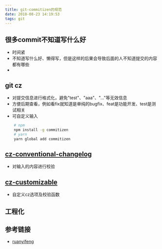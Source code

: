 ```yaml
---
title: git-commitizen的规范
date: 2018-08-23 14:19:53
tags: git
---
```


## 很多commit不知道写什么好
- 时间紧
- 不知道写什么好、懒得写，但是这样的后果会导致后面的人不知道提交的内容都有哪些
- 

## git cz
- 对提交信息进行格式化，避免"test"、"aaa"、"..."等无效信息
- 方便后期查看，例如看fix就知道是单纯的bugfix、feat是功能开发、test是测试相关
- 可自定义输入
``` bash
    # npm
    npm install -g commitizen
    # yarn
    yarn global add commitizen
```

## [cz-conventional-changelog](https://github.com/conventional-changelog/conventional-changelog)
- 对输入的内容进行校验

## [cz-customizable](https://github.com/leonardoanalista/cz-customizable)
- 自定义cz选项及校验函数

## 工程化

## 参考链接
- [ruanyifeng](http://www.ruanyifeng.com/blog/2016/01/commit_message_change_log.html)